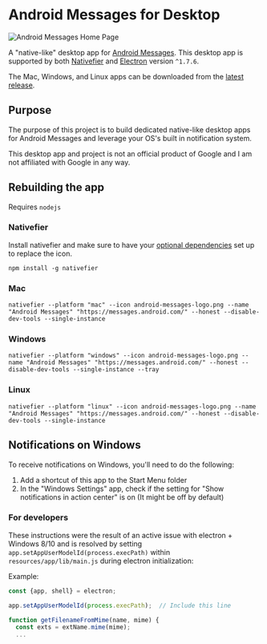 # Android Messages for Desktop

![Android Messages Home Page](https://i.imgur.com/OVKBkNY.png)

A "native-like" desktop app for [Android Messages](https://www.messagesfordesktop.com/). This desktop app is supported by both [Nativefier](https://github.com/jiahaog/nativefier) and [Electron](https://github.com/electron/electron) version `^1.7.6`.

The Mac, Windows, and Linux apps can be downloaded from the [latest release](https://github.com/kelyvin/Android-Messages-Desktop-App/releases).

## Purpose
The purpose of this project is to build dedicated native-like desktop apps for Android Messages and leverage your OS's built in notification system.

This desktop app and project is not an official product of Google and I am not affiliated with Google in any way.

## Rebuilding the app
Requires `nodejs`

### Nativefier
Install nativefier and make sure to have your [optional dependencies](https://github.com/jiahaog/nativefier#optional-dependencies) set up to replace the icon.
```
npm install -g nativefier
```

### Mac
```
nativefier --platform "mac" --icon android-messages-logo.png --name "Android Messages" "https://messages.android.com/" --honest --disable-dev-tools --single-instance
```

### Windows
```
nativefier --platform "windows" --icon android-messages-logo.png --name "Android Messages" "https://messages.android.com/" --honest --disable-dev-tools --single-instance --tray
```

### Linux
```
nativefier --platform "linux" --icon android-messages-logo.png --name "Android Messages" "https://messages.android.com/" --honest --disable-dev-tools --single-instance
```

## Notifications on Windows
To receive notifications on Windows, you'll need to do the following: 

1. Add a shortcut of this app to the Start Menu folder
2. In the "Windows Settings" app, check if the setting for "Show notifications in action center" is on (It might be off by default)


### For developers
These instructions were the result of an active issue with electron + Windows 8/10 and is resolved by setting `app.setAppUserModelId(process.execPath)` within `resources/app/lib/main.js` during electron initialization:

Example:

```javascript
const {app, shell} = electron;

app.setAppUserModelId(process.execPath);  // Include this line

function getFilenameFromMime(name, mime) {
  const exts = extName.mime(mime);
  ...
```

